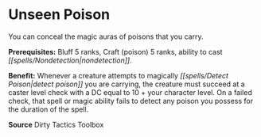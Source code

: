 ﻿---
cssclass: [feats]

---
# Unseen Poison

You can conceal the magic auras of poisons that you carry.

**Prerequisites:** Bluff 5 ranks, Craft (poison) 5 ranks, ability to cast _[[spells/Nondetection|nondetection]]_.

**Benefit:** Whenever a creature attempts to magically _[[spells/Detect Poison|detect poison]]_ you are carrying, the creature must succeed at a caster level check with a DC equal to 10 + your character level. On a failed check, that spell or magic ability fails to detect any poison you possess for the duration of the spell.

**Source** Dirty Tactics Toolbox